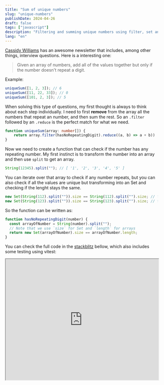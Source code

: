 ```yaml
---
title: "Sum of unique numbers"
slug: "unique-numbers"
publishDate: 2024-04-26
draft: false
tags: ["javascript"]
description: "Filtering and summing unique numbers using filter, set and reduce"
lang: "en"
---
```


[Cassidy Williams](https://cassidoo.co/) has an awesome newsletter that includes, among other things, interview questions. Here is a interesting one:

> Given an array of numbers, add all of the values together but only if the number doesn't repeat a digit.

Example:

```typescript
uniqueSum([1, 2, 3]); // 6
uniqueSum([11, 22, 33]); // 0
uniqueSum([101, 2, 3]); // 5
```

When solving this type of questions, my first thought is always to think about each step individually. I need to first **remove** from the array all the numbers that repeat an number, and then sum the rest. So an `.filter` followed by an `.reduce` is the perfect match for what we need.

```typescript
function uniqueSum(array: number[]) {
	return array.filter(hasNoRepeatingDigit).reduce((a, b) => a + b))
}
```

Now we need to create a function that can check if the number has any repeating number. My first instinct is to transform the number into an array and then use `split` to get an array.

```typescript
String(12345).split(""); // [ '1', '2', '3', '4', '5' ]
```

You can iterate over that array to check if any number repeats, but you can also check if all the values are unique but transforming into an Set and checking if the lenght stays the same.

```typescript
new Set(String(112).split("")).size == String(112).split("").size; // false
new Set(String(123).split("")).size == String(123).split("").size; // true
```

So the function can be written as:

```typescript
function hasNoRepeatingDigit(number) {
  const arrayOfNumber = String(number).split("");
  // Note that we use `size` for Set and `length` for arrays
  return new Set(arrayOfNumber).size == arrayOfNumber.length;
}
```

You can check the full code in the [stackblitz](https://stackblitz.com/edit/stackblitz-starters-y3zwbb?file=index.ts) bellow, which also includes some testing using vitest:

<iframe src="https://stackblitz.com/edit/stackblitz-starters-y3zwbb?embed=1&file=index.ts&view=editor" width="100%" height="400px">

</iframe>
